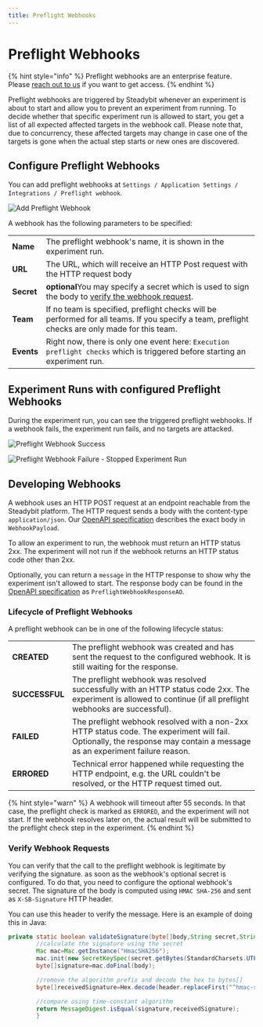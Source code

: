 ```yaml
---
title: Preflight Webhooks
---
```


# Preflight Webhooks

{% hint style="info" %}
Preflight webhooks are an enterprise feature. Please [reach out to us](https://steadybit.com/contact) if you want to get access.
{% endhint %}

Preflight webhooks are triggered by Steadybit whenever an experiment is about to start and allow you to prevent an experiment from running.
To decide whether that specific experiment run is allowed to start, you get a list of all expected affected targets in the webhook call.
Please note that, due to concurrency, these affected targets may change in case one of the targets is gone when the actual step starts or new ones are
discovered.

## Configure Preflight Webhooks

You can add preflight webhooks at `Settings / Application Settings / Integrations / Preflight webhook`.

![Add Preflight Webhook](addPreflightWebhook.png)

A webhook has the following parameters to be specified:

|            |                                                                                                                                                 |
|------------|-------------------------------------------------------------------------------------------------------------------------------------------------|
| **Name**   | The preflight webhook's name, it is shown in the experiment run.                                                                                |
| **URL**    | The URL, which will receive an HTTP Post request with the HTTP request body                                                                     |
| **Secret** | <strong>optional</strong>You may specify a secret which is used to sign the body to [verify the webhook request](#verify-webhook-requests)</a>. |
| **Team**   | If no team is specified, preflight checks will be performed for all teams. If you specify a team, preflight checks are only made for this team. |
| **Events** | Right now, there is only one event here: `Execution preflight checks` which is triggered before starting an experiment run.                     |

## Experiment Runs with configured Preflight Webhooks

During the experiment run, you can see the triggered preflight webhooks.
If a webhook fails, the experiment run fails, and no targets are attacked.

![Preflight Webhook Success](prefligtRunStatusSuccess.png)

![Preflight Webhook Failure - Stopped Experiment Run](prefligtRunStatusFail.png)

## Developing Webhooks

A webhook uses an HTTP POST request at an endpoint reachable from the Steadybit platform.
The HTTP request sends a body with the content-type `application/json`.
Our [OpenAPI specification](https://platform.steadybit.com/api/spec) describes the exact body in `WebhookPayload`.

To allow an experiment to run, the webhook must return an HTTP status 2xx.
The experiment will not run if the webhook returns an HTTP status code other than 2xx.

Optionally, you can return a `message` in the HTTP response to show why the experiment isn't allowed to start.
The response body can be found in the [OpenAPI specification](https://platform.steadybit.com/api/spec) as `PreflightWebhookResponseAO`.

### Lifecycle of Preflight Webhooks

A preflight webhook can be in one of the following lifecycle status:

|                |                                                                                                                                                                           |
|----------------|---------------------------------------------------------------------------------------------------------------------------------------------------------------------------|
| **CREATED**    | The preflight webhook was created and has sent the request to the configured webhook. It is still waiting for the response.                                               |
| **SUCCESSFUL** | The preflight webhook was resolved successfully with an HTTP status code 2xx. The experiment is allowed to continue (if all preflight webhooks are successful).           |
| **FAILED**     | The preflight webhook resolved with a non-2xx HTTP status code. The experiment will fail. Optionally, the response may contain a message as an experiment failure reason. |
| **ERRORED**    | Technical error happened while requesting the HTTP endpoint, e.g. the URL couldn't be resolved, or the HTTP request timed out.                                            |

{% hint style="warn" %}
A webhook will timeout after 55 seconds. In that case, the preflight check is marked as `ERRORED`, and the experiment will not start.
If the webhook resolves later on, the actual result will be submitted to the preflight check step in the experiment.
{% endhint %}

### Verify Webhook Requests

You can verify that the call to the preflight webhook is legitimate by verifying the signature. as soon as the webhook's optional secret is configured.
To do that, you need to configure the optional webhook's secret.
The signature of the body is computed using `HMAC SHA-256` and sent as `X-SB-Signature` HTTP header.

You can use this header to verify the message. Here is an example of doing this in Java:

```java
private static boolean validateSignature(byte[]body,String secret,String header)throws Exception{
        //calculate the signature using the secret
        Mac mac=Mac.getInstance("HmacSHA256");
        mac.init(new SecretKeySpec(secret.getBytes(StandardCharsets.UTF_8),"HmacSHA256"));
        byte[]signature=mac.doFinal(body);

        //remove the algorithm prefix and decode the hex to bytes[]
        byte[]receivedSignature=Hex.decode(header.replaceFirst("^hmac-sha256 ",""));

        //compare using time-constant algorithm
        return MessageDigest.isEqual(signature,receivedSignature);
        }
```

